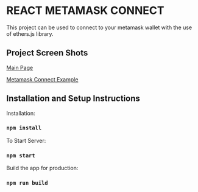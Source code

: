 # REACT METAMASK CONNECT

This project can be used to connect to your metamask wallet with the use of ethers.js library.

## Project Screen Shots

[Main Page](./assets/Main_Page.png)

[Metamask Connect Example](./assets/Metamask_Connection.png)

## Installation and Setup Instructions

Installation: 

### `npm install`

To Start Server:

### `npm start`

Build the app for production:

### `npm run build`




